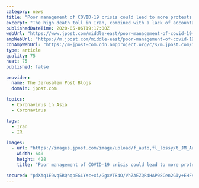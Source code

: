 ```yaml
---
category: news
title: "Poor management of COVID-19 crisis could lead to more protests in Iran"
excerpt: "The high death toll in Iran, combined with a lack of accountability from the Iranian regime, created unrest that could lead to more riots or, in a less likely scenario, to the collapse of the Ayatollah regime,"
publishedDateTime: 2020-05-06T19:17:00Z
webUrl: "https://www.jpost.com/middle-east/poor-management-of-covid-19-crisis-could-lead-to-more-protests-in-iran-627160"
ampWebUrl: "https://m.jpost.com/middle-east/poor-management-of-covid-19-crisis-could-lead-to-more-protests-in-iran-627160/amp"
cdnAmpWebUrl: "https://m-jpost-com.cdn.ampproject.org/c/s/m.jpost.com/middle-east/poor-management-of-covid-19-crisis-could-lead-to-more-protests-in-iran-627160/amp"
type: article
quality: 75
heat: 75
published: false

provider:
  name: The Jerusalem Post Blogs
  domain: jpost.com

topics:
  - Coronavirus in Asia
  - Coronavirus

tags:
  - Iran
  - IR

images:
  - url: "https://images.jpost.com/image/upload/f_auto,fl_lossy/t_JM_ArticleMainImageFaceDetect/449304"
    width: 640
    height: 428
    title: "Poor management of COVID-19 crisis could lead to more protests in Iran"

secured: "pdXAq1E9vq5RQhqpEGLYXc+xi/GgxVT84O/VhZAEZQR4HAP08Cen2GIy+EHFVyj10hFnJyihBZEzSqPg8tLrh9DHwpUy577B9XVGj3QQXh8vsDkt0DsuZPE3J6depVe+5EeMU6ZAdviKB/3GlwBTV7dut0d3tiSayqSVcOEqcDi4MHVS9/4adKSwl8+0uE6KagzuGH+1fGiivDFrcj9/8N1MUkiCB+WGFmhMjt5+t5zapjt2D5XtD4lybgKxo88fT6Vq7eo+kf+XcRk8Tyh4TSWIjMDKG2mN3SGhkiW61q+z14H0jP46sIPrrZ7aULFoll4YStPxqQ014CpBLHhWVNvwsS+X07pmrKXEdyhmME0sRHb7sQh+pvBMvZJUeIWmVKhrZ2S6kCczQfMrWTnrAm82+2hJjnyY4sRg0ZiZ4yZvXCUn91jAGSGg66qHrdaHKj0dxP929HVygd4iykEeLZ4QDC4iXxwLOjvWD4HDCo0=;DyCqeBJ68SMUpMSGQZ3GYA=="
---
```


